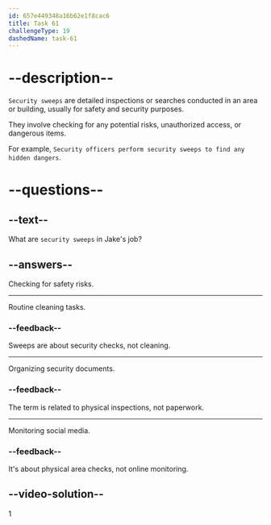 ```yaml
---
id: 657e449348a16b62e1f8cac6
title: Task 61
challengeType: 19
dashedName: task-61
---
```


# --description--

`Security sweeps` are detailed inspections or searches conducted in an area or building, usually for safety and security purposes. 

They involve checking for any potential risks, unauthorized access, or dangerous items. 

For example, `Security officers perform security sweeps to find any hidden dangers`.

# --questions--

## --text--

What are `security sweeps` in Jake's job?

## --answers--

Checking for safety risks.

---

Routine cleaning tasks.

### --feedback--

Sweeps are about security checks, not cleaning.

---

Organizing security documents.

### --feedback--

The term is related to physical inspections, not paperwork.

---

Monitoring social media.

### --feedback--

It's about physical area checks, not online monitoring.

## --video-solution--

1
